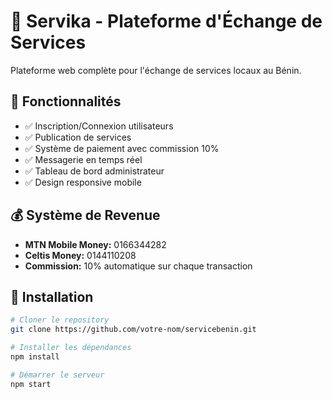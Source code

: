 # 🚀 Servika - Plateforme d'Échange de Services

Plateforme web complète pour l'échange de services locaux au Bénin.

## 🌟 Fonctionnalités

- ✅ Inscription/Connexion utilisateurs
- ✅ Publication de services
- ✅ Système de paiement avec commission 10%
- ✅ Messagerie en temps réel
- ✅ Tableau de bord administrateur
- ✅ Design responsive mobile

## 💰 Système de Revenue

- **MTN Mobile Money:** 0166344282
- **Celtis Money:** 0144110208
- **Commission:** 10% automatique sur chaque transaction

## 🚀 Installation

```bash
# Cloner le repository
git clone https://github.com/votre-nom/servicebenin.git

# Installer les dépendances
npm install

# Démarrer le serveur
npm start
